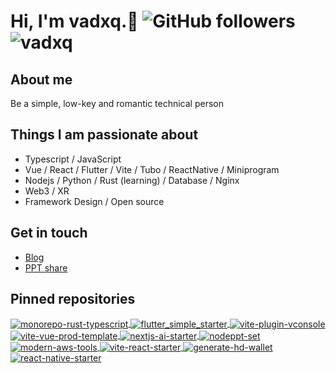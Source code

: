 # Hi, I'm **vadxq**.👋  ![GitHub followers](https://img.shields.io/github/followers/vadxq?style=social) <img src="https://komarev.com/ghpvc/?username=vadxq&label=Profile%20views&color=0e75b6&style=flat" alt="vadxq" />

<!-- <p align="center"> 
  Visitor count
  <img src="https://profile-counter.glitch.me/vadxq/count.svg" />
  <img src="https://komarev.com/ghpvc/?username=vadxq&label=Profile%20views&color=0e75b6&style=flat" alt="vadxq" />
</p> -->

## About me

Be a simple, low-key and romantic technical person

## Things I am passionate about

- Typescript / JavaScript
- Vue / React / Flutter / Vite / Tubo / ReactNative / Miniprogram
- Nodejs / Python / Rust (learning) / Database / Nginx
- Web3 / XR
- Framework Design / Open source

## Get in touch

- [Blog](https://blog.vadxq.com)
- [PPT share](https://ppt.vadxq.com)

<!-- 
## Active on github
<div style="display: flex;justify-content: space-between;flex-wrap: wrap;">
  <img src="https://github-readme-stats.vercel.app/api?username=vadxq&show_icons=true&count_private=true" style="width:53%;min-width:300px;margin-top:6px;">
  <img src="https://github-readme-stats.vercel.app/api/top-langs/?username=vadxq&layout=compact" style="width:45%;min-width:300px;margin-top:6px;">
</div>
 -->

## Pinned repositories

<div>
  <a href="https://github.com/vadxq/monorepo-rust-typescript">
    <img align="center" alt="monorepo-rust-typescript" src="https://github-readme-stats.vercel.app/api/pin/?hide_border=true&username=vadxq&repo=monorepo-rust-typescript" />
  </a>
  <a href="https://github.com/vadxq/flutter_simple_starter">
    <img align="center" alt="flutter_simple_starter" src="https://github-readme-stats.vercel.app/api/pin/?hide_border=true&username=vadxq&repo=flutter_simple_starter" />
  </a>
  <a href="https://github.com/vadxq/vite-plugin-vconsole">
    <img align="center" alt="vite-plugin-vconsole" src="https://github-readme-stats.vercel.app/api/pin/?hide_border=true&username=vadxq&repo=vite-plugin-vconsole" />
  </a>
  <a href="https://github.com/vadxq/vite-vue-prod-template">
    <img align="center" alt="vite-vue-prod-template" src="https://github-readme-stats.vercel.app/api/pin/?hide_border=true&username=vadxq&repo=vite-vue-prod-template" />
  </a>
  <a href="https://github.com/vadxq/nextjs-ai-starter">
    <img align="center" alt="nextjs-ai-starter" src="https://github-readme-stats.vercel.app/api/pin/?hide_border=true&username=vadxq&repo=nextjs-ai-starter" />
  </a>
  <a href="https://github.com/vadxq/nodeppt-set">
    <img align="center" alt="nodeppt-set" src="https://github-readme-stats.vercel.app/api/pin/?hide_border=true&username=vadxq&repo=nodeppt-set" />
  </a>
  <a href="https://github.com/vadxq/modern-aws-tools">
    <img align="center" alt="modern-aws-tools" src="https://github-readme-stats.vercel.app/api/pin/?hide_border=true&username=vadxq&repo=modern-aws-tools" />
  </a>
  <a href="https://github.com/vadxq/vite-react-starter">
    <img align="center" alt="vite-react-starter" src="https://github-readme-stats.vercel.app/api/pin/?hide_border=true&username=vadxq&repo=vite-react-starter" />
  </a>
  <a href="https://github.com/vadxq/generate-hd-wallet">
    <img align="center" alt="generate-hd-wallet" src="https://github-readme-stats.vercel.app/api/pin/?hide_border=true&username=vadxq&repo=generate-hd-wallet" />
  </a>
  <a href="https://github.com/vadxq/react-native-starter">
    <img align="center" alt="react-native-starter" src="https://github-readme-stats.vercel.app/api/pin/?hide_border=true&username=vadxq&repo=react-native-starter" />
  </a>
</div>
